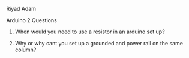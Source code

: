 Riyad Adam

Arduino 2 Questions

1) When would you need to use a resistor in an arduino set up?

2) Why or why cant you set up a grounded and power rail on the same column?